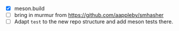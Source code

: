 - [x] meson.build
- [ ] bring in murmur from https://github.com/aappleby/smhasher
- [ ] Adapt `test` to the new repo structure and add meson tests there.

